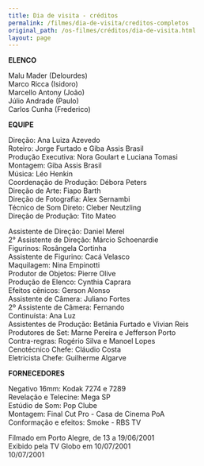 ```yaml
---
title: Dia de visita - créditos
permalink: /filmes/dia-de-visita/creditos-completos
original_path: /os-filmes/créditos/dia-de-visita.html
layout: page
---
```

**ELENCO**

Malu Mader (Delourdes)\
Marco Ricca (Isidoro)\
Marcello Antony (João)\
Júlio Andrade (Paulo)\
Carlos Cunha (Frederico)

**EQUIPE**

Direção: Ana Luiza Azevedo\
Roteiro: Jorge Furtado e Giba Assis Brasil\
Produção Executiva: Nora Goulart e Luciana Tomasi\
Montagem: Giba Assis Brasil\
Música: Léo Henkin\
Coordenação de Produção: Débora Peters\
Direção de Arte: Fiapo Barth\
Direção de Fotografia: Alex Sernambi\
Técnico de Som Direto: Cleber Neutzling\
Direção de Produção: Tito Mateo

Assistente de Direção: Daniel Merel\
2° Assistente de Direção: Márcio Schoenardie\
Figurinos: Rosângela Cortinha\
Assistente de Figurino: Cacá Velasco\
Maquilagem: Nina Empinotti\
Produtor de Objetos: Pierre Olive\
Produção de Elenco: Cynthia Caprara\
Efeitos cênicos: Gerson Alonso\
Assistente de Câmera: Juliano Fortes\
2º Assistente de Câmera: Fernando\
Continuísta: Ana Luz\
Assistentes de Produção: Betânia Furtado e Vivian Reis\
Produtores de Set: Marne Pereira e Jefferson Porto\
Contra-regras: Rogério Silva e Manoel Lopes\
Cenotécnico Chefe: Cláudio Costa\
Eletricista Chefe: Guilherme Algarve

**FORNECEDORES**

Negativo 16mm: Kodak 7274 e 7289\
Revelação e Telecine: Mega SP\
Estúdio de Som: Pop Clube\
Montagem: Final Cut Pro - Casa de Cinema PoA\
Conformação e efeitos: Smoke - RBS TV

Filmado em Porto Alegre, de 13 a 19/06/2001\
Exibido pela TV Globo em 10/07/2001\
10/07/2001
